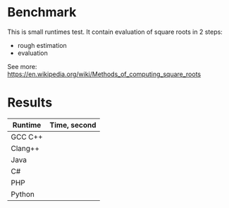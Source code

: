 # Benchmark

This is small runtimes test. It contain evaluation of square roots in 2 steps:
* rough estimation
* evaluation

See more: https://en.wikipedia.org/wiki/Methods_of_computing_square_roots

# Results

| Runtime       | Time, second  |
| ------------- |:-------------:|
| GCC C++       |               |
| Clang++       |               |
| Java          |               |
| C#            |               |
| PHP           |               |
| Python        |               |

